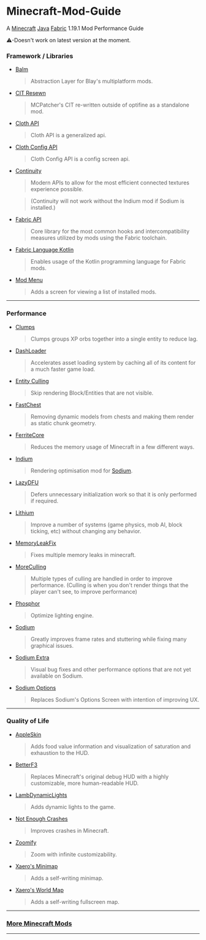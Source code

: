 # Minecraft-Mod-Guide
A [Minecraft](https://skmedix.pl/sklauncher/downloads) [Java](https://download.bell-sw.com/java/8u333+2/bellsoft-jre8u333+2-windows-amd64-full.msi) [Fabric](https://fabricmc.net/use/installer/) 1.19.1 Mod Performance Guide

⚠-Doesn't work on latest version at the moment.

### Framework / Libraries

* [Balm](https://www.curseforge.com/minecraft/mc-mods/balm-fabric/files)
  >Abstraction Layer for Blay's multiplatform mods.
* [CIT Resewn](https://www.curseforge.com/minecraft/mc-mods/cit-resewn/files)
  >MCPatcher's CIT re-written outside of optifine as a standalone mod.
* [Cloth API](https://www.curseforge.com/minecraft/mc-mods/cloth-api/files)
  >Cloth API is a generalized api.
* [Cloth Config API](https://www.curseforge.com/minecraft/mc-mods/cloth-config/files)
  >Cloth Config API is a config screen api. 
* [Continuity](https://www.curseforge.com/minecraft/mc-mods/continuity/files)
  >Modern APIs to allow for the most efficient connected textures experience possible.
  
  >(Continuity will not work without the Indium mod if Sodium is installed.)
* [Fabric API](https://www.curseforge.com/minecraft/mc-mods/fabric-api/files)
  >Core library for the most common hooks and intercompatibility measures utilized by mods using the Fabric toolchain.
* [Fabric Language Kotlin](https://www.curseforge.com/minecraft/mc-mods/fabric-language-kotlin/files)
  >Enables usage of the Kotlin programming language for Fabric mods.
* [Mod Menu](https://www.curseforge.com/minecraft/mc-mods/modmenu/files)  
  >Adds a screen for viewing a list of installed mods.

---

### Performance

* [Clumps](https://www.curseforge.com/minecraft/mc-mods/clumps/files)
  >Clumps groups XP orbs together into a single entity to reduce lag.
* [DashLoader](https://www.curseforge.com/minecraft/mc-mods/dashloader/files)
  >Accelerates asset loading system by caching all of its content for a much faster game load.
* [Entity Culling](https://www.curseforge.com/minecraft/mc-mods/entityculling/files)
  >Skip rendering Block/Entities that are not visible.
* [FastChest](https://github.com/FakeDomi/FastChest/releases)
  >Removing dynamic models from chests and making them render as static chunk geometry.
* [FerriteCore](https://www.curseforge.com/minecraft/mc-mods/ferritecore-fabric/files)
  >Reduces the memory usage of Minecraft in a few different ways.
* [Indium](https://www.curseforge.com/minecraft/mc-mods/indium/files)
  >Rendering optimisation mod for [Sodium](https://www.curseforge.com/minecraft/mc-mods/sodium/files).
* [LazyDFU](https://www.curseforge.com/minecraft/mc-mods/lazydfu/files)
  >Defers unnecessary initialization work so that it is only performed if required.
* [Lithium](https://www.curseforge.com/minecraft/mc-mods/lithium/files) 
  >Improve a number of systems (game physics, mob AI, block ticking, etc) without changing any behavior.
* [MemoryLeakFix](https://www.curseforge.com/minecraft/mc-mods/memoryleakfix/files)
  >Fixes multiple memory leaks in minecraft.
* [MoreCulling](https://www.curseforge.com/minecraft/mc-mods/moreculling/files)
  >Multiple types of culling are handled in order to improve performance.
  >(Culling is when you don't render things that the player can't see, to improve performance)
* [Phosphor](https://www.curseforge.com/minecraft/mc-mods/phosphor/files)
  >Optimize lighting engine.
* [Sodium](https://www.curseforge.com/minecraft/mc-mods/sodium/files)
  >Greatly improves frame rates and stuttering while fixing many graphical issues.
* [Sodium Extra](https://www.curseforge.com/minecraft/mc-mods/sodium-extra/files)
  >Visual bug fixes and other performance options that are not yet available on Sodium.
* [Sodium Options](https://www.curseforge.com/minecraft/mc-mods/reeses-sodium-options/files)
  >Replaces Sodium's Options Screen with intention of improving UX.

---

### Quality of Life

* [AppleSkin](https://www.curseforge.com/minecraft/mc-mods/appleskin/files)
  >Adds food value information and visualization of saturation and exhaustion to the HUD.
* [BetterF3](https://www.curseforge.com/minecraft/mc-mods/betterf3/files)
  >Replaces Minecraft's original debug HUD with a highly customizable, more human-readable HUD.
* [LambDynamicLights](https://www.curseforge.com/minecraft/mc-mods/lambdynamiclights/files)
  >Adds dynamic lights to the game.
* [Not Enough Crashes](https://www.curseforge.com/minecraft/mc-mods/not-enough-crashes/files)
  >Improves crashes in Minecraft.
* [Zoomify](https://www.curseforge.com/minecraft/mc-mods/zoomify/files)
  >Zoom with infinite customizability.
* [Xaero's Minimap](https://www.curseforge.com/minecraft/mc-mods/xaeros-minimap/files)
  >Adds a self-writing minimap.
* [Xaero's World Map](https://www.curseforge.com/minecraft/mc-mods/xaeros-world-map/files)
  >Adds a self-writing fullscreen map.

---

### [More Minecraft Mods](https://github.com/Code-Moss/Sexycraft-Plus)

---
